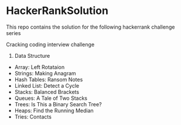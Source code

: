 # HackerRankSolution

This repo contains the solution for the following hackerrank challenge series

Cracking coding interview challenge
1. Data Structure
* Array: Left Rotataion
* Strings: Making Anagram
* Hash Tables: Ransom Notes
* Linked List: Detect a Cycle
* Stacks: Balanced Brackets
* Queues: A Tale of Two Stacks
* Trees: Is This a Binary Search Tree?
* Heaps: Find the Running Median
* Tries: Contacts
